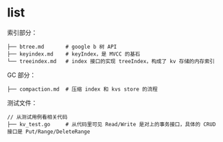 # list

索引部分：

```
├── btree.md       # google b 树 API
├── keyindex.md    # keyIndex，是 MVCC 的基石 
└── treeindex.md   # index 接口的实现 treeIndex，构成了 kv 存储的内存索引
```

GC 部分：

```
├── compaction.md  # 压缩 index 和 kvs store 的流程
```

测试文件：

```
// 从测试用例看相关代码
├── kv_test.go     # 从代码里可见 Read/Write 是对上的事务接口，具体的 CRUD 接口是 Put/Range/DeleteRange
```
